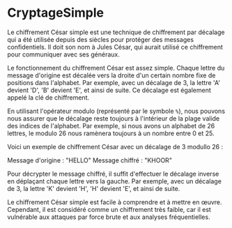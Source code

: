 # CryptageSimple

Le chiffrement César simple est une technique de chiffrement par décalage qui a été utilisée depuis des siècles pour protéger des messages confidentiels. Il doit son nom à Jules César, qui aurait utilisé ce chiffrement pour communiquer avec ses généraux.

Le fonctionnement du chiffrement César est assez simple. Chaque lettre du message d'origine est décalée vers la droite d'un certain nombre fixe de positions dans l'alphabet. Par exemple, avec un décalage de 3, la lettre 'A' devient 'D', 'B' devient 'E', et ainsi de suite. Ce décalage est également appelé la clé de chiffrement.

En utilisant l'opérateur modulo (représenté par le symbole `%`), nous pouvons nous assurer que le décalage reste toujours à l'intérieur de la plage valide des indices de l'alphabet. Par exemple, si nous avons un alphabet de 26 lettres, le modulo 26 nous ramènera toujours à un nombre entre 0 et 25.

Voici un exemple de chiffrement César avec un décalage de 3 modullo 26 :

Message d'origine : "HELLO"
Message chiffré : "KHOOR"

Pour décrypter le message chiffré, il suffit d'effectuer le décalage inverse en déplaçant chaque lettre vers la gauche. Par exemple, avec un décalage de 3, la lettre 'K' devient 'H', 'H' devient 'E', et ainsi de suite.

Le chiffrement César simple est facile à comprendre et à mettre en œuvre. Cependant, il est considéré comme un chiffrement très faible, car il est vulnérable aux attaques par force brute et aux analyses fréquentielles.
